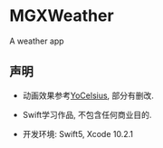# MGXWeather
A weather app

## 声明

* 动画效果参考[YoCelsius](https://github.com/YouXianMing/YoCelsius), 部分有删改. 

* Swift学习作品, 不包含任何商业目的. 

* 开发环境: Swift5, Xcode 10.2.1

